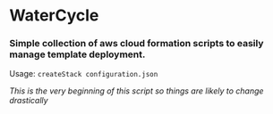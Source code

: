 # WaterCycle

### Simple collection of aws cloud formation scripts to easily manage template deployment.

Usage: `createStack configuration.json`

*This is the very beginning of this script so things are likely to change drastically* 
